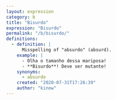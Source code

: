 ```yaml
---
layout: expression
category: b
title: "Bisurdo"
expression: "Bisurdo"
permalink: "/b/bisurdo/"
definitions:
  - definition: |
      Misspelling of "absurdo" (absurd).
    example: |
      - Olha o tamanho dessa mariposa!
      - **Bisurdo**! Deve ser mutante!
    synonyms:
      - absurdo
    created: "2020-07-31T17:26:39"
    author: "kinow"
---
```

